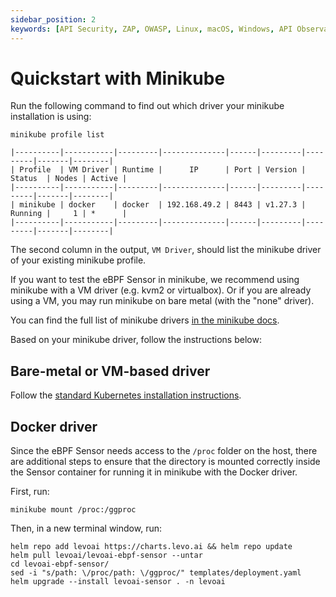 ```yaml
---
sidebar_position: 2
keywords: [API Security, ZAP, OWASP, Linux, macOS, Windows, API Observability]
---
```


# Quickstart with Minikube

Run the following command to find out which driver your minikube installation is using:

```shell
minikube profile list
```

```
|----------|-----------|---------|--------------|------|---------|---------|-------|--------|
| Profile  | VM Driver | Runtime |      IP      | Port | Version | Status  | Nodes | Active |
|----------|-----------|---------|--------------|------|---------|---------|-------|--------|
| minikube | docker    | docker  | 192.168.49.2 | 8443 | v1.27.3 | Running |     1 | *      |
|----------|-----------|---------|--------------|------|---------|---------|-------|--------|
```

The second column in the output, `VM Driver`, should list the minikube driver of your existing minikube profile.

If you want to test the eBPF Sensor in minikube, we recommend using minikube with a VM driver (e.g. kvm2 or virtualbox). Or if you are already using a VM, you may run minikube on bare metal (with the "none" driver).

You can find the full list of minikube drivers [in the minikube docs](https://minikube.sigs.k8s.io/docs/drivers/).

Based on your minikube driver, follow the instructions below:


## Bare-metal or VM-based driver
Follow the [standard Kubernetes installation instructions](/api-observability/install-guide/install-sensor/ebpf-sensor#install-on-kubernetes).


## Docker driver
Since the eBPF Sensor needs access to the `/proc` folder on the host, there are additional steps to ensure that the directory is mounted correctly inside the Sensor container for running it in minikube with the Docker driver.

First, run:

```shell
minikube mount /proc:/ggproc
```

Then, in a new terminal window, run:

```shell
helm repo add levoai https://charts.levo.ai && helm repo update
helm pull levoai/levoai-ebpf-sensor --untar
cd levoai-ebpf-sensor/
sed -i "s/path: \/proc/path: \/ggproc/" templates/deployment.yaml
helm upgrade --install levoai-sensor . -n levoai
```
